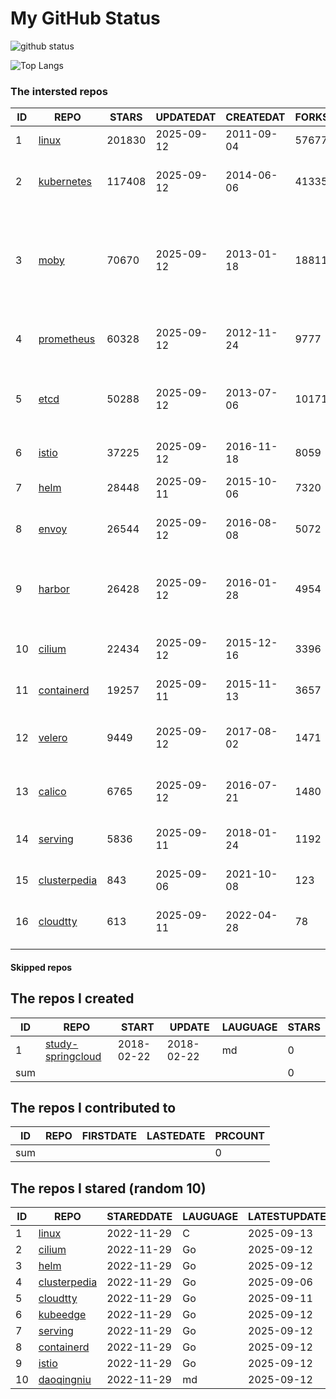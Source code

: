 # My GitHub Status

<img src="https://github-readme-stats-1.yihong0618.vercel.app/api?username=daoqingniu&show_icons=true&&&hide_title=true&count_private=true" alt="github status" />

![Top Langs](https://github-readme-stats-1.yihong0618.vercel.app/api/top-langs/?username=daoqingniu&layout=compact)

<!--START_SECTION:github_repos-->
### The intersted repos
| ID |                              REPO                               | STARS  | UPDATEDAT  | CREATEDAT  | FORKSCOUNT |                                                DESCRIPTIONS                                                |
|----|-----------------------------------------------------------------|--------|------------|------------|------------|------------------------------------------------------------------------------------------------------------|
|  1 | [linux](https://github.com/torvalds/linux)                      | 201830 | 2025-09-12 | 2011-09-04 |      57677 | Linux kernel source tree                                                                                   |
|  2 | [kubernetes](https://github.com/kubernetes/kubernetes)          | 117408 | 2025-09-12 | 2014-06-06 |      41335 | Production-Grade Container Scheduling and Management                                                       |
|  3 | [moby](https://github.com/moby/moby)                            |  70670 | 2025-09-12 | 2013-01-18 |      18811 | The Moby Project - a collaborative project for the container ecosystem to assemble container-based systems |
|  4 | [prometheus](https://github.com/prometheus/prometheus)          |  60328 | 2025-09-12 | 2012-11-24 |       9777 | The Prometheus monitoring system and time series database.                                                 |
|  5 | [etcd](https://github.com/etcd-io/etcd)                         |  50288 | 2025-09-12 | 2013-07-06 |      10171 | Distributed reliable key-value store for the most critical data of a distributed system                    |
|  6 | [istio](https://github.com/istio/istio)                         |  37225 | 2025-09-12 | 2016-11-18 |       8059 | Connect, secure, control, and observe services.                                                            |
|  7 | [helm](https://github.com/helm/helm)                            |  28448 | 2025-09-11 | 2015-10-06 |       7320 | The Kubernetes Package Manager                                                                             |
|  8 | [envoy](https://github.com/envoyproxy/envoy)                    |  26544 | 2025-09-12 | 2016-08-08 |       5072 | Cloud-native high-performance edge/middle/service proxy                                                    |
|  9 | [harbor](https://github.com/goharbor/harbor)                    |  26428 | 2025-09-12 | 2016-01-28 |       4954 | An open source trusted cloud native registry project that stores, signs, and scans content.                |
| 10 | [cilium](https://github.com/cilium/cilium)                      |  22434 | 2025-09-12 | 2015-12-16 |       3396 | eBPF-based Networking, Security, and Observability                                                         |
| 11 | [containerd](https://github.com/containerd/containerd)          |  19257 | 2025-09-11 | 2015-11-13 |       3657 | An open and reliable container runtime                                                                     |
| 12 | [velero](https://github.com/vmware-tanzu/velero)                |   9449 | 2025-09-12 | 2017-08-02 |       1471 | Backup and migrate Kubernetes applications and their persistent volumes                                    |
| 13 | [calico](https://github.com/projectcalico/calico)               |   6765 | 2025-09-12 | 2016-07-21 |       1480 | Cloud native networking and network security                                                               |
| 14 | [serving](https://github.com/knative/serving)                   |   5836 | 2025-09-11 | 2018-01-24 |       1192 | Kubernetes-based, scale-to-zero, request-driven compute                                                    |
| 15 | [clusterpedia](https://github.com/clusterpedia-io/clusterpedia) |    843 | 2025-09-06 | 2021-10-08 |        123 | The Encyclopedia of Kubernetes clusters                                                                    |
| 16 | [cloudtty](https://github.com/cloudtty/cloudtty)                |    613 | 2025-09-11 | 2022-04-28 |         78 | A Friendly Kubernetes CloudShell (Web Terminal) !                                                          |



#### Skipped repos
<!--END_SECTION:github_repos-->

<!--START_SECTION:my_github-->
## The repos I created
| ID  |                                 REPO                                 |   START    |   UPDATE   | LAUGUAGE | STARS |
|-----|----------------------------------------------------------------------|------------|------------|----------|-------|
|   1 | [study-springcloud](https://github.com/daoqingniu/study-springcloud) | 2018-02-22 | 2018-02-22 | md       |     0 |
| sum |                                                                      |            |            |          |     0 |

## The repos I contributed to
| ID  | REPO | FIRSTDATE | LASTEDATE | PRCOUNT |
|-----|------|-----------|-----------|---------|
| sum |      |           |           |       0 |

## The repos I stared (random 10)
| ID |                              REPO                               | STAREDDATE | LAUGUAGE | LATESTUPDATE |
|----|-----------------------------------------------------------------|------------|----------|--------------|
|  1 | [linux](https://github.com/torvalds/linux)                      | 2022-11-29 | C        | 2025-09-13   |
|  2 | [cilium](https://github.com/cilium/cilium)                      | 2022-11-29 | Go       | 2025-09-12   |
|  3 | [helm](https://github.com/helm/helm)                            | 2022-11-29 | Go       | 2025-09-12   |
|  4 | [clusterpedia](https://github.com/clusterpedia-io/clusterpedia) | 2022-11-29 | Go       | 2025-09-06   |
|  5 | [cloudtty](https://github.com/cloudtty/cloudtty)                | 2022-11-29 | Go       | 2025-09-11   |
|  6 | [kubeedge](https://github.com/kubeedge/kubeedge)                | 2022-11-29 | Go       | 2025-09-12   |
|  7 | [serving](https://github.com/knative/serving)                   | 2022-11-29 | Go       | 2025-09-12   |
|  8 | [containerd](https://github.com/containerd/containerd)          | 2022-11-29 | Go       | 2025-09-12   |
|  9 | [istio](https://github.com/istio/istio)                         | 2022-11-29 | Go       | 2025-09-12   |
| 10 | [daoqingniu](https://github.com/daoqingniu/daoqingniu)          | 2022-11-29 | md       | 2025-09-12   |

<!--END_SECTION:my_github-->
